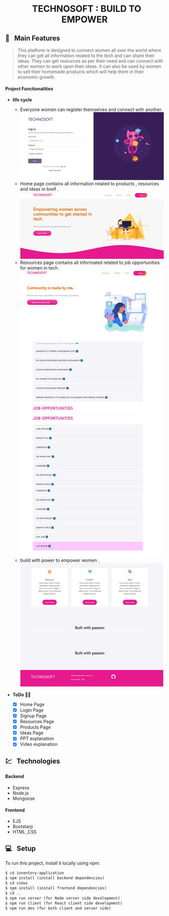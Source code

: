 <h1 align="center">   &nbsp; TECHNOSOFT : BUILD TO EMPOWER </h1>

## 🚩 &nbsp; Main Features

> This platform is designed to connect women all over the world where they can get all information related to the tech and can share their ideas. They can get resources as per their need and can connect with other women to work upon their ideas. It can also be used by women to sell their homemade products which will help them in their economic growth.

#### Project Functionalities

- **life cycle**

  - Everyone women can register themselves and connect with another.
    <img src="Screenshots\login page.png"/>
  - Home page contains all information related to products , resources and ideas in breif .
    <img src="Screenshots\home view.png"/>
  - Resources page contains all informated related to job opportunities for women in tech .
    <img src="Screenshots\resource page.png"/>
  - build with power to empower women .
    <img src="Screenshots\products page.png"/>

- **ToDo 🤸🏻**
  - [x] Home Page
  - [x] Login Page
  - [x] Signup Page
  - [x] Resources Page
  - [x] Products Page
  - [x] Ideas Page
  - [x] PPT explanation
  - [x] Video explanation

## 💹 &nbsp; Technologies

#### Backend

- Express
- Node.js
- Mongoose

#### Frontend

- EJS
- Bootstarp
- HTML ,CSS

## 💻 &nbsp; Setup

To run this project, install it locally using npm:

```
$ cd inventory-application
$ npm install (install backend dependencies)
$ cd views
$ npm install (install frontend dependencies)
$ cd ..
$ npm run server (for Node server side development)
$ npm run client (for React client side development)
$ npm run dev (for both client and server side)
```
